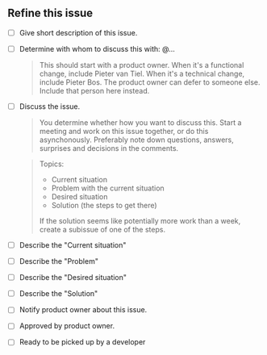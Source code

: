 <!--
Short description
-->

<!--
## Current situation

What is the current user-flow.
Where fitting, include screenshots or videos of the current pages or user-flow.
-->

<!--
## Problem

What in the current situation is problematic.
-->

<!--
## Desired situation

Where fitting, include screenshots with annotations and notes.
-->

<!--
## Solution

What steps are involved to get from the current situation to the desired situation.
This implies that taking these steps solves the problem.
-->

## Refine this issue

- [ ] Give short description of this issue.
- [ ] Determine with whom to discuss this with: @...

    > This should start with a product owner.
    > When it's a functional change, include Pieter van Tiel.
    > When it's a technical change, include Pieter Bos.
    > The product owner can defer to someone else. Include that person here instead.
- [ ] Discuss the issue.

    > You determine whether how you want to discuss this. Start a meeting and work on this issue together, or do this asynchonously.
    > Preferably note down questions, answers, surprises and decisions in the comments.

    > Topics:
    >
    > - Current situation
    > - Problem with the current situation
    > - Desired situation
    > - Solution (the steps to get there)
    >
    > If the solution seems like potentially more work than a week, create a subissue of one of the steps.

- [ ] Describe the "Current situation"
- [ ] Describe the "Problem"
- [ ] Describe the "Desired situation"
- [ ] Describe the "Solution"
- [ ] Notify product owner about this issue.
- [ ] Approved by product owner.
- [ ] Ready to be picked up by a developer
```
